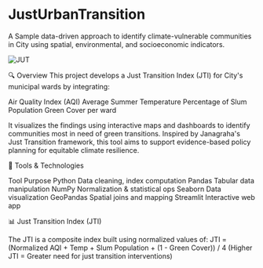 # JustUrbanTransition
A Sample data-driven approach to identify climate-vulnerable communities in City using spatial, environmental, and socioeconomic indicators.

![JUT](https://github.com/user-attachments/assets/3700bfaf-5244-4258-8af0-d5681f1f1cd8)


🔍 Overview
This project develops a Just Transition Index (JTI) for City's municipal wards by integrating:

Air Quality Index (AQI)
Average Summer Temperature
Percentage of Slum Population
Green Cover per ward

It visualizes the findings using interactive maps and dashboards to identify communities most in need of green transitions. Inspired by Janagraha's Just Transition framework, this tool aims to support evidence-based policy planning for equitable climate resilience.

🧰 Tools & Technologies

Tool	Purpose
Python	Data cleaning, index computation
Pandas	Tabular data manipulation
NumPy	Normalization & statistical ops
Seaborn	Data visualization
GeoPandas	Spatial joins and mapping
Streamlit	Interactive web app

📊 Just Transition Index (JTI)

The JTI is a composite index built using normalized values of: JTI = (Normalized AQI + Temp + Slum Population + (1 - Green Cover)) / 4
(Higher JTI = Greater need for just transition interventions)
